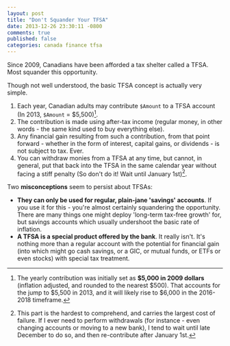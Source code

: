 ```yaml
---
layout: post
title: "Don't Squander Your TFSA"
date: 2013-12-26 23:30:11 -0800
comments: true
published: false
categories: canada finance tfsa
---
```

Since 2009, Canadians have been afforded a tax shelter called a TFSA. Most squander this opportunity.<!--more-->

Though not well understood, the basic TFSA concept is actually very simple.

1. Each year, Canadian adults may contribute `$Amount` to a TFSA account (In 2013, `$Amount` = $5,500)[^1].
2. The contribution is made using after-tax income (regular money, in other words - the same kind used to buy everything else).
3. Any financial gain resulting from such a contribution, from that point forward - whether in the form of interest, capital gains, or dividends - is not subject to tax. Ever.
4. You can withdraw monies from a TFSA at any time, but cannot, in general, put that back into the TFSA in the same calendar year without facing a stiff penalty (So don't do it! Wait until January 1st)[^2].

Two **misconceptions** seem to persist about TFSAs:

* **They can only be used for regular, plain-jane 'savings' accounts**. If you use it for this - you're almost certainly squandering the opportunity. There are many things one might deploy 'long-term tax-free growth' for, but savings accounts which usually undershoot the basic rate of inflation.
* **A TFSA is a special product offered by the bank**. It really isn't. It's nothing more than a regular account with the potential for financial gain (into which might go cash savings, or a GIC, or mutual funds, or ETFs or even stocks) with special tax treatment.

[^1]: The yearly contribution was initially set as **$5,000 in 2009 dollars** (inflation adjusted, and rounded to the nearest $500). That accounts for the jump to $5,500 in 2013, and it will likely rise to $6,000 in the 2016-2018 timeframe.
[^2]: This part is the hardest to comprehend, and carries the largest cost of failure. If I ever need to perform withdrawals (for instance - even changing accounts or moving to a new bank), I tend to wait until late December to do so, and then re-contribute after January 1st.
